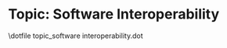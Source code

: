 Topic: Software Interoperability
================================

\dotfile topic_software interoperability.dot